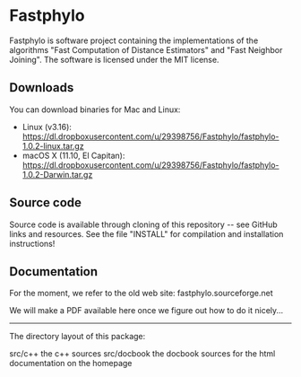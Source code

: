 # Fastphylo #

Fastphylo is software project containing the implementations of the algorithms "Fast Computation of
Distance Estimators" and "Fast Neighbor Joining". The software is licensed under the MIT license.


## Downloads ##

You can download binaries for Mac and Linux:
* Linux (v3.16): https://dl.dropboxusercontent.com/u/29398756/Fastphylo/fastphylo-1.0.2-linux.tar.gz
* macOS X (11.10, El Capitan): https://dl.dropboxusercontent.com/u/29398756/Fastphylo/fastphylo-1.0.2-Darwin.tar.gz

## Source code ##

Source code is available through cloning of this repository -- see GitHub links and resources.
See the file "INSTALL" for compilation and installation instructions!

## Documentation ##

For the moment, we refer to the old web site: fastphylo.sourceforge.net

We will make a PDF available here once we figure out how to do it nicely... 

-------------------------------------------------------------------------------

The directory layout of this package:

src/c++       the c++ sources
src/docbook   the docbook sources for the html documentation on the homepage

